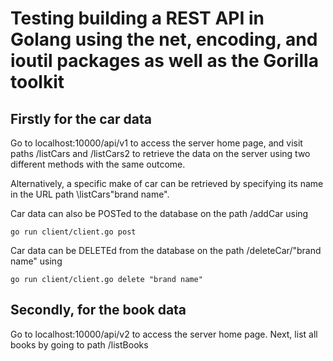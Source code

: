<h1>Testing building a REST API in Golang using the net, encoding, and ioutil packages as well as the Gorilla toolkit</h1>

<h2>Firstly for the car data</h2>
Go to localhost:10000/api/v1 to access the server home page, and visit paths /listCars and /listCars2 to retrieve the data on the server using two different methods with the same outcome. 

Alternatively, a specific make of car can be retrieved by specifying its name in the URL path \listCars\"brand name". 

Car data can also be POSTed to the database on the path /addCar using 
```console
go run client/client.go post
```

Car data can be DELETEd from the database on the path /deleteCar/"brand name" using
```console
go run client/client.go delete "brand name"
```

<h2>Secondly, for the book data </h2>
Go to localhost:10000/api/v2 to access the server home page. Next, list all books by going to path /listBooks